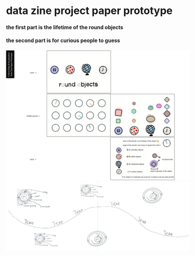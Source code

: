 # data zine project paper prototype

#### the first part is the lifetime of the round objects

#### the second part is for curious people to guess

![](Page1.png)
![](Page2.png)

